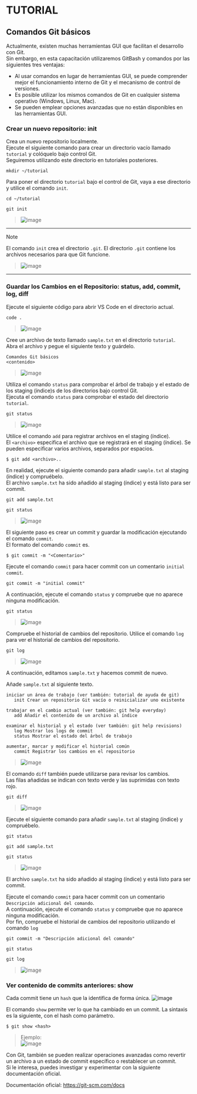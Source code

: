 # TUTORIAL

## Comandos Git básicos
Actualmente, existen muchas herramientas GUI que facilitan el desarrollo con Git.  
Sin embargo, en esta capacitación utilizaremos GitBash y comandos por las siguientes tres ventajas:  

- Al usar comandos en lugar de herramientas GUI, se puede comprender mejor el funcionamiento interno de Git y el mecanismo de control de versiones.  
- Es posible utilizar los mismos comandos de Git en cualquier sistema operativo (Windows, Linux, Mac).  
- Se pueden emplear opciones avanzadas que no están disponibles en las herramientas GUI.

### Crear un nuevo repositorio: init

Crea un nuevo repositorio localmente. <br>
Ejecute el siguiente comando para crear un directorio vacío llamado `tutorial` y colóquelo bajo control Git.<br>
Seguiremos utilizando este directorio en tutoriales posteriores.
```
mkdir ~/tutorial
```

Para poner el directorio `tutorial` bajo el control de Git, vaya a ese directorio y utilice el comando `init`.
```
cd ~/tutorial
```
```
git init
```
> ![image](https://github.com/user-attachments/assets/47131400-00b9-437b-bca5-8c0e4c59b9c7)

___
> [!NOTE]
>  El comando `init` crea el directorio `.git`. El directorio `.git` contiene los archivos necesarios para que Git funcione.
> > ![image](https://github.com/user-attachments/assets/c746a558-fc7c-403e-b57c-9ebdf94b475f)
___

### Guardar los Cambios en el Repositorio: status, add, commit, log, diff
Ejecute el siguiente código para abrir VS Code en el directorio actual.
```
code .
```
> ![image](https://github.com/user-attachments/assets/48e17333-b6d1-45e5-8874-b1a9e9b5c8e9)

Cree un archivo de texto llamado `sample.txt` en el directorio `tutorial`. 
<br>Abra el archivo y pegue el siguiente texto y guárdelo.
```
Comandos Git básicos
<contenido>
```
> ![image](https://github.com/user-attachments/assets/86c12396-61af-4c57-8392-d2701b6fbb9f)

Utiliza el comando `status` para comprobar el árbol de trabajo y el estado de los staging (índice)s de los directorios bajo control Git.<br>
Ejecuta el comando `status` para comprobar el estado del directorio `tutorial`.
```
git status
```
> ![image](https://github.com/user-attachments/assets/d482e4e0-4244-4d4c-ac77-a21fd28da8f7)

Utilice el comando `add` para registrar archivos en el staging (índice). <br>
El `<archivo>` especifica el archivo que se registrará en el staging (índice). Se pueden especificar varios archivos, separados por espacios.
```
$ git add <archivo>..
```

En realidad, ejecute el siguiente comando para añadir `sample.txt` al staging (índice) y compruébelo.<br>
El archivo `sample.txt` ha sido añadido al staging (índice) y está listo para ser commit.
```
git add sample.txt
```
```
git status
```
> ![image](https://github.com/user-attachments/assets/a78c2215-2784-4d0f-9a64-aa547b159e66)

El siguiente paso es crear un commit y guardar la modificación ejecutando el comando `commit`.
<br>El formato del comando `commit` es.
```
$ git commit -m "<Comentario>"
```

Ejecute el comando `commit` para hacer commit con un comentario `initial commit`.
```
git commit -m "initial commit"
```

A continuación, ejecute el comando `status` y compruebe que no aparece ninguna modificación.
```
git status
```
> ![image](https://github.com/user-attachments/assets/ae93fdd4-bc8f-4e07-8625-9afeaa84d796)


Compruebe el historial de cambios del repositorio. Utilice el comando `log` para ver el historial de cambios del repositorio.
```
git log
```
> ![image](https://github.com/user-attachments/assets/2fe23450-4a56-490b-bc46-889ddf8e1b69)

A continuación, editamos `sample.txt` y hacemos commit de nuevo.

Añade `sample.txt` al siguiente texto.
```
iniciar un área de trabajo (ver también: tutorial de ayuda de git)
   init Crear un repositorio Git vacío o reinicializar uno existente

trabajar en el cambio actual (ver también: git help everyday)
   add Añadir el contenido de un archivo al índice

examinar el historial y el estado (ver también: git help revisions)
   log Mostrar los logs de commit
   status Mostrar el estado del árbol de trabajo

aumentar, marcar y modificar el historial común
   commit Registrar los cambios en el repositorio
```
> ![image](https://github.com/user-attachments/assets/24d9b9c9-a2a4-41b9-bca3-1f9f7c4d325f)

El comando `diff` también puede utilizarse para revisar los cambios.<br>
Las filas añadidas se indican con texto verde y las suprimidas con texto rojo.
```
git diff
```
> ![image](https://github.com/user-attachments/assets/2120db71-c122-412e-a032-fa7229cf8e8d)

Ejecute el siguiente comando para añadir `sample.txt` al staging (índice) y compruébelo.<br>
```
git status
```
```
git add sample.txt
```
```
git status
```
> ![image](https://github.com/user-attachments/assets/b8a184f5-c258-49c4-9383-cf0c140ddebe)


El archivo `sample.txt` ha sido añadido al staging (índice) y está listo para ser commit.

Ejecute el comando `commit` para hacer commit con un comentario `Descripción adicional del comando`.
<br>A continuación, ejecute el comando `status` y compruebe que no aparece ninguna modificación.
<br>Por fin, compruebe el historial de cambios del repositorio utilizando el comando `log`
```
git commit -m "Descripción adicional del comando"
```
```
git status
```
```
git log
```
> ![image](https://github.com/user-attachments/assets/a94925d5-4318-41af-935b-65a3737e207f)

### Ver contenido de commits anteriores: show

Cada commit tiene un `hash` que la identifica de forma única.
![image](https://github.com/user-attachments/assets/eb177490-7c71-4af5-af94-3152b0f1e28b)

El comando `show` permite ver lo que ha cambiado en un commit. La sintaxis es la siguiente, con el hash como parámetro.
```
$ git show <hash>
```
> Ejemplo:
> <br>
> ![image](https://github.com/user-attachments/assets/68722d6c-b575-40fa-a0a0-d2d0cc97a0b6)

Con Git, también se pueden realizar operaciones avanzadas como revertir un archivo a un estado de commit específico o restablecer un commit.
<br>Si le interesa, puedes investigar y experimentar con la siguiente documentación oficial.

Documentación oficial: https://git-scm.com/docs
